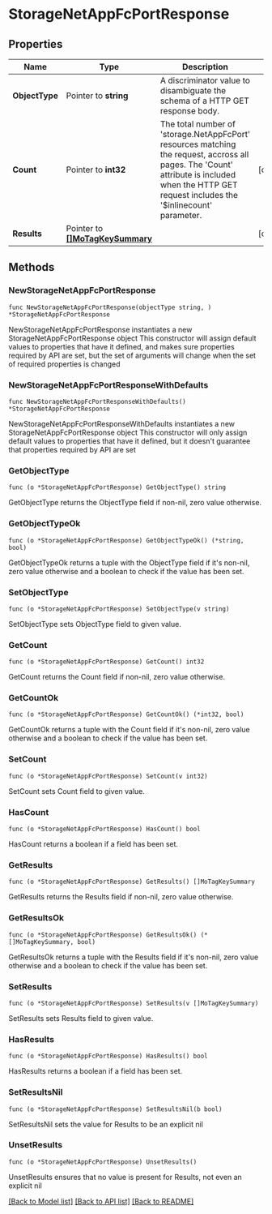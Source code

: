 # StorageNetAppFcPortResponse

## Properties

Name | Type | Description | Notes
------------ | ------------- | ------------- | -------------
**ObjectType** | Pointer to **string** | A discriminator value to disambiguate the schema of a HTTP GET response body. | 
**Count** | Pointer to **int32** | The total number of &#39;storage.NetAppFcPort&#39; resources matching the request, accross all pages. The &#39;Count&#39; attribute is included when the HTTP GET request includes the &#39;$inlinecount&#39; parameter. | [optional] 
**Results** | Pointer to [**[]MoTagKeySummary**](mo.TagKeySummary.md) |  | [optional] 

## Methods

### NewStorageNetAppFcPortResponse

`func NewStorageNetAppFcPortResponse(objectType string, ) *StorageNetAppFcPortResponse`

NewStorageNetAppFcPortResponse instantiates a new StorageNetAppFcPortResponse object
This constructor will assign default values to properties that have it defined,
and makes sure properties required by API are set, but the set of arguments
will change when the set of required properties is changed

### NewStorageNetAppFcPortResponseWithDefaults

`func NewStorageNetAppFcPortResponseWithDefaults() *StorageNetAppFcPortResponse`

NewStorageNetAppFcPortResponseWithDefaults instantiates a new StorageNetAppFcPortResponse object
This constructor will only assign default values to properties that have it defined,
but it doesn't guarantee that properties required by API are set

### GetObjectType

`func (o *StorageNetAppFcPortResponse) GetObjectType() string`

GetObjectType returns the ObjectType field if non-nil, zero value otherwise.

### GetObjectTypeOk

`func (o *StorageNetAppFcPortResponse) GetObjectTypeOk() (*string, bool)`

GetObjectTypeOk returns a tuple with the ObjectType field if it's non-nil, zero value otherwise
and a boolean to check if the value has been set.

### SetObjectType

`func (o *StorageNetAppFcPortResponse) SetObjectType(v string)`

SetObjectType sets ObjectType field to given value.


### GetCount

`func (o *StorageNetAppFcPortResponse) GetCount() int32`

GetCount returns the Count field if non-nil, zero value otherwise.

### GetCountOk

`func (o *StorageNetAppFcPortResponse) GetCountOk() (*int32, bool)`

GetCountOk returns a tuple with the Count field if it's non-nil, zero value otherwise
and a boolean to check if the value has been set.

### SetCount

`func (o *StorageNetAppFcPortResponse) SetCount(v int32)`

SetCount sets Count field to given value.

### HasCount

`func (o *StorageNetAppFcPortResponse) HasCount() bool`

HasCount returns a boolean if a field has been set.

### GetResults

`func (o *StorageNetAppFcPortResponse) GetResults() []MoTagKeySummary`

GetResults returns the Results field if non-nil, zero value otherwise.

### GetResultsOk

`func (o *StorageNetAppFcPortResponse) GetResultsOk() (*[]MoTagKeySummary, bool)`

GetResultsOk returns a tuple with the Results field if it's non-nil, zero value otherwise
and a boolean to check if the value has been set.

### SetResults

`func (o *StorageNetAppFcPortResponse) SetResults(v []MoTagKeySummary)`

SetResults sets Results field to given value.

### HasResults

`func (o *StorageNetAppFcPortResponse) HasResults() bool`

HasResults returns a boolean if a field has been set.

### SetResultsNil

`func (o *StorageNetAppFcPortResponse) SetResultsNil(b bool)`

 SetResultsNil sets the value for Results to be an explicit nil

### UnsetResults
`func (o *StorageNetAppFcPortResponse) UnsetResults()`

UnsetResults ensures that no value is present for Results, not even an explicit nil

[[Back to Model list]](../README.md#documentation-for-models) [[Back to API list]](../README.md#documentation-for-api-endpoints) [[Back to README]](../README.md)


